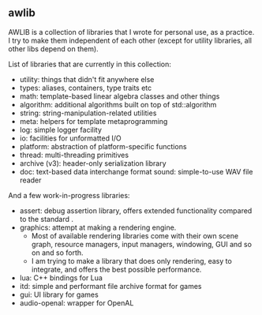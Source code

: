 ## awlib ##
AWLIB is a collection of libraries that I wrote for personal use, as a practice.
I try to make them independent of each other (except for utility libraries, all other libs depend on them).

List of libraries that are currently in this collection:

- utility: things that didn't fit anywhere else
- types: aliases, containers, type traits etc
- math: template-based linear algebra classes and other things
- algorithm: additional algorithms built on top of std::algorithm
- string: string-manipulation-related utilities
- meta: helpers for template metaprogramming
- log: simple logger facility
- io: facilities for unformatted I/O
- platform: abstraction of platform-specific functions
- thread: multi-threading primitives
- archive (v3): header-only serialization library
- doc: text-based data interchange format
  sound: simple-to-use WAV file reader

And a few work-in-progress libraries:
- assert: debug assertion library, offers extended functionality compared to the standard <cassert>.
- graphics: attempt at making a rendering engine.
	- Most of available rendering libraries come with their own scene graph, resource managers, input managers, windowing, GUI and so on and so forth.
	- I am trying to make a library that does only rendering, easy to integrate, and offers the best possible performance.
- lua: C++ bindings for Lua
- itd: simple and performant file archive format for games
- gui: UI library for games
- audio-openal: wrapper for OpenAL
